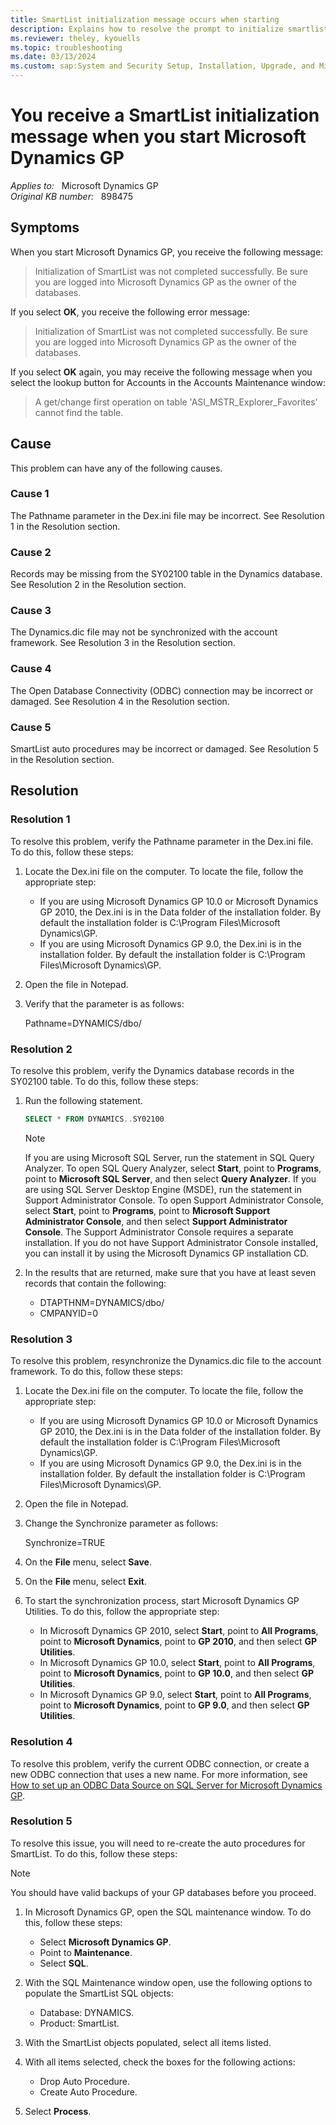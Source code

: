 ```yaml
---
title: SmartList initialization message occurs when starting
description: Explains how to resolve the prompt to initialize smartlist error message when you start Microsoft Dynamics GP.
ms.reviewer: theley, kyouells
ms.topic: troubleshooting
ms.date: 03/13/2024
ms.custom: sap:System and Security Setup, Installation, Upgrade, and Migrations
---
```

# You receive a SmartList initialization message when you start Microsoft Dynamics GP

_Applies to:_ &nbsp; Microsoft Dynamics GP  
_Original KB number:_ &nbsp; 898475

## Symptoms

When you start Microsoft Dynamics GP, you receive the following message:

> Initialization of SmartList was not completed successfully. Be sure you are logged into Microsoft Dynamics GP as the owner of the databases.

If you select **OK**, you receive the following error message:

> Initialization of SmartList was not completed successfully. Be sure you are logged into Microsoft Dynamics GP as the owner of the databases.

If you select **OK** again, you may receive the following message when you select the lookup button for Accounts in the Accounts Maintenance window:

> A get/change first operation on table 'ASI_MSTR_Explorer_Favorites' cannot find the table.

## Cause

This problem can have any of the following causes.

### Cause 1

The Pathname parameter in the Dex.ini file may be incorrect. See Resolution 1 in the Resolution section.

### Cause 2

Records may be missing from the SY02100 table in the Dynamics database. See Resolution 2 in the Resolution section.

### Cause 3

The Dynamics.dic file may not be synchronized with the account framework. See Resolution 3 in the Resolution section.

### Cause 4

The Open Database Connectivity (ODBC) connection may be incorrect or damaged. See Resolution 4 in the Resolution section.

### Cause 5

SmartList auto procedures may be incorrect or damaged. See Resolution 5 in the Resolution section.

## Resolution

### Resolution 1

To resolve this problem, verify the Pathname parameter in the Dex.ini file. To do this, follow these steps:

1. Locate the Dex.ini file on the computer. To locate the file, follow the appropriate step:

   - If you are using Microsoft Dynamics GP 10.0 or Microsoft Dynamics GP 2010, the Dex.ini is in the Data folder of the installation folder. By default the installation folder is C:\Program Files\Microsoft Dynamics\GP.
   - If you are using Microsoft Dynamics GP 9.0, the Dex.ini is in the installation folder. By default the installation folder is C:\Program Files\Microsoft Dynamics\GP.

2. Open the file in Notepad.
3. Verify that the parameter is as follows:

   Pathname=DYNAMICS/dbo/

### Resolution 2

To resolve this problem, verify the Dynamics database records in the SY02100 table. To do this, follow these steps:

1. Run the following statement.

    ```sql
    SELECT * FROM DYNAMICS..SY02100
    ```

    > [!NOTE]
    > If you are using Microsoft SQL Server, run the statement in SQL Query Analyzer. To open SQL Query Analyzer, select **Start**, point to **Programs**, point to **Microsoft SQL Server**, and then select **Query Analyzer**. If you are using SQL Server Desktop Engine (MSDE), run the statement in Support Administrator Console. To open Support Administrator Console, select **Start**, point to **Programs**, point to **Microsoft Support Administrator Console**, and then select **Support Administrator Console**. The Support Administrator Console requires a separate installation. If you do not have Support Administrator Console installed, you can install it by using the Microsoft Dynamics GP installation CD.

2. In the results that are returned, make sure that you have at least seven records that contain the following:

    - DTAPTHNM=DYNAMICS/dbo/
    - CMPANYID=0

### Resolution 3

To resolve this problem, resynchronize the Dynamics.dic file to the account framework. To do this, follow these steps:

1. Locate the Dex.ini file on the computer. To locate the file, follow the appropriate step:

   - If you are using Microsoft Dynamics GP 10.0 or Microsoft Dynamics GP 2010, the Dex.ini is in the Data folder of the installation folder. By default the installation folder is C:\Program Files\Microsoft Dynamics\GP.
   - If you are using Microsoft Dynamics GP 9.0, the Dex.ini is in the installation folder. By default the installation folder is C:\Program Files\Microsoft Dynamics\GP.

2. Open the file in Notepad.
3. Change the Synchronize parameter as follows:

   Synchronize=TRUE

4. On the **File** menu, select **Save**.
5. On the **File** menu, select **Exit**.
6. To start the synchronization process, start Microsoft Dynamics GP Utilities. To do this, follow the appropriate step:

   - In Microsoft Dynamics GP 2010, select **Start**, point to **All Programs**, point to **Microsoft Dynamics**, point to **GP 2010**, and then select **GP Utilities**.
   - In Microsoft Dynamics GP 10.0, select **Start**, point to **All Programs**, point to **Microsoft Dynamics**, point to **GP 10.0**, and then select **GP Utilities**.
   - In Microsoft Dynamics GP 9.0, select **Start**, point to **All Programs**, point to **Microsoft Dynamics**, point to **GP 9.0**, and then select **GP Utilities**.

### Resolution 4

To resolve this problem, verify the current ODBC connection, or create a new ODBC connection that uses a new name. For more information, see [How to set up an ODBC Data Source on SQL Server for Microsoft Dynamics GP](https://support.microsoft.com/topic/how-to-set-up-an-odbc-data-source-on-sql-server-for-microsoft-dynamics-gp-06f8c9e7-7493-1b91-d764-318910ebb9e5).

### Resolution 5

To resolve this issue, you will need to re-create the auto procedures for SmartList. To do this, follow these steps:

> [!NOTE]
> You should have valid backups of your GP databases before you proceed.

1. In Microsoft Dynamics GP, open the SQL maintenance window. To do this, follow these steps:

   - Select **Microsoft Dynamics GP**.
   - Point to **Maintenance**.
   - Select **SQL**.
2. With the SQL Maintenance window open, use the following options to populate the SmartList SQL objects:

   - Database: DYNAMICS.
   - Product: SmartList.
3. With the SmartList objects populated, select all items listed.
4. With all items selected, check the boxes for the following actions:

   - Drop Auto Procedure.
   - Create Auto Procedure.
5. Select **Process**.
